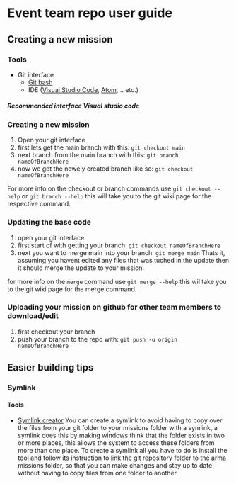 # Event team repo user guide

## Creating a new mission
### Tools
* Git interface
  * [Git bash](https://git-scm.com/downloads)
  * IDE ([Visual Studio Code](https://code.visualstudio.com/download), [Atom](https://atom.io/),... etc.)


##### *Recommended interface Visual studio code*

### Creating a new mission
1) Open your git interface
2) first lets get the main branch with this: `git checkout main`
3) next branch from the main branch with this: `git branch nameOfBranchHere`
4) now we get the newely created branch like so: `git checkout nameOfBranchHere`

For more info on the checkout or branch commands use `git checkout --help` or `git branch --help` this will take you to the git wiki page for the respective command.

### Updating the base code
1) open your git interface
2) first start of with getting your branch: `git checkout nameOfBranchHere`
3) next you want to merge main into your branch: `git merge main`
Thats it, assuming you havent edited any files that was tuched in the update then it should merge the update to your mission.

for more info on the `merge` command use `git merge --help` this wil take you to the git wiki page for the merge command.

### Uploading your mission on github for other team members to download/edit
1) first checkout your branch
2) push your branch to the repo with: `git push -u origin nameOfBranchHere`

## Easier building tips
### Symlink
#### Tools
* [Symlink creator](https://schinagl.priv.at/nt/hardlinkshellext/linkshellextension.html#download)
You can create a symlink to avoid having to copy over the files from your git folder to your missions folder with a symlink, a symlink does this by making windows think that the folder exists in two or more places, this allows the system to access these folders from more than one place.
To create a symlink all you have to do is install the tool and follow its instruction to link the git repository folder to the arma missions folder, so that you can make changes and stay up to date without having to copy files from one folder to another.
